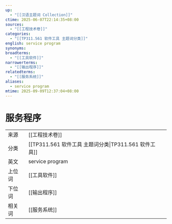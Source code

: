 ```yaml
---
up:
  - "[[汉语主题词 Collection]]"
ctime: 2025-06-07T22:14:35+08:00
sources:
  - "[[工程技术卷]]"
categories:
  - "[[TP311.561 软件工具 主题词分类]]"
english: service program
synonyms:
broadterms:
  - "[[工具软件]]"
narrowerterms:
  - "[[输出程序]]"
relatedterms:
  - "[[服务系统]]"
aliases:
  - service program
mtime: 2025-09-09T12:37:04+08:00
---
```


# 服务程序

| | |
| --- | --- |
| 来源 | [[工程技术卷]]|
| 分类 | [[TP311.561 软件工具 主题词分类\|TP311.561 软件工具]]|
| 英文 | service program |
| 上位词 | [[工具软件]]|
| 下位词 | [[输出程序]]|
| 相关词 | [[服务系统]]|
